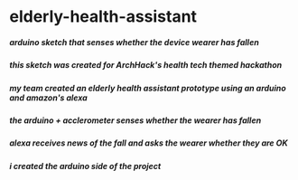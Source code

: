 # elderly-health-assistant
##### arduino sketch that senses whether the device wearer has fallen
#####
#####
##### this sketch was created for ArchHack's health tech themed hackathon
##### my team created an elderly health assistant prototype using an arduino and amazon's alexa
##### the arduino + acclerometer senses whether the wearer has fallen
##### alexa receives news of the fall and asks the wearer whether they are OK
##### i created the arduino side of the project
